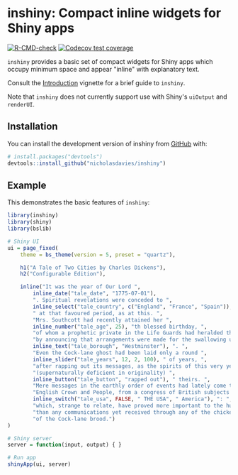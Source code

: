 
# inshiny: Compact inline widgets for Shiny apps

<!-- badges: start -->
[![R-CMD-check](https://github.com/nicholasdavies/inshiny/actions/workflows/R-CMD-check.yaml/badge.svg)](https://github.com/nicholasdavies/inshiny/actions/workflows/R-CMD-check.yaml)
[![Codecov test coverage](https://codecov.io/gh/nicholasdavies/inshiny/graph/badge.svg)](https://app.codecov.io/gh/nicholasdavies/inshiny)
<!-- badges: end -->

`inshiny` provides a basic set of compact widgets for Shiny apps which occupy 
minimum space and appear "inline" with explanatory text.

Consult the [Introduction](https://nicholasdavies.github.io/inshiny/articles/inshiny.html)
vignette for a brief guide to `inshiny`. 

Note that `inshiny` does not currently support use with Shiny's `uiOutput` and 
`renderUI`.

## Installation

You can install the development version of inshiny from
[GitHub](https://github.com/nicholasdavies/inshiny) with:

``` r
# install.packages("devtools")
devtools::install_github("nicholasdavies/inshiny")
```

## Example

This demonstrates the basic features of `inshiny`:

``` r
library(inshiny)
library(shiny)
library(bslib)

# Shiny UI
ui = page_fixed(
    theme = bs_theme(version = 5, preset = "quartz"),

    h1("A Tale of Two Cities by Charles Dickens"),
    h2("Configurable Edition"),

    inline("It was the year of Our Lord ",
        inline_date("tale_date", "1775-07-01"),
        ". Spiritual revelations were conceded to ",
        inline_select("tale_country", c("England", "France", "Spain")),
        " at that favoured period, as at this. ",
        "Mrs. Southcott had recently attained her ",
        inline_number("tale_age", 25), "th blessed birthday, ",
        "of whom a prophetic private in the Life Guards had heralded the sublime appearance ",
        "by announcing that arrangements were made for the swallowing up of London and ",
        inline_text("tale_borough", "Westminster"), ". ",
        "Even the Cock-lane ghost had been laid only a round ",
        inline_slider("tale_years", 12, 2, 100), " of years, ",
        "after rapping out its messages, as the spirits of this very year last past ",
        "(supernaturally deficient in originality) ",
        inline_button("tale_button", "rapped out"), " theirs. ",
        "Mere messages in the earthly order of events had lately come to the ",
        "English Crown and People, from a congress of British subjects in ",
        inline_switch("tale_usa", FALSE, " THE USA", " America"), ": ",
        "which, strange to relate, have proved more important to the human race ",
        "than any communications yet received through any of the chickens ",
        "of the Cock-lane brood.")
)

# Shiny server
server = function(input, output) { }

# Run app
shinyApp(ui, server)

```


